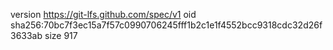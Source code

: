 version https://git-lfs.github.com/spec/v1
oid sha256:70bc7f3ec15a7f57c0990706245fff1b2c1e1f4552bcc9318cdc32d26f3633ab
size 917
